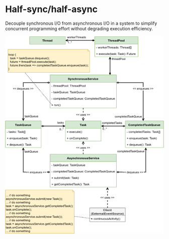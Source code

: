 # Half-sync/half-async

Decouple synchronous I/O from asynchronous I/O in a system to simplify concurrent programming effort without degrading execution efficiency.

![](half_sync_half_async.png)